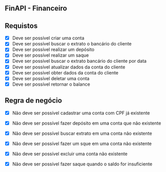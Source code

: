 ## FinAPI - Financeiro

## Requistos 

-[x] Deve ser possível criar uma conta
-[x] Deve ser possível buscar o extrato o bancário do cliente
-[x] Deve ser possível  realizar um depósito
-[x] Deve ser possível realizar um saque
-[x] Deve ser possível buscar o extrato bancário do cliente por data
-[x] Deve ser possível atualizar dados da conta do cliente 
-[x] Deve ser possível obter dados da conta do cliente
-[x] Deve ser possível deletar uma conta
-[x] Deve ser possível retornar o balance
## Regra de negócio
-[x] Não deve ser possível cadastrar uma conta com CPF já existente 
-[x] Não deve ser possível fazer depósito em uma conta que não existente
-[x] Não deve ser possível buscar extrato em uma conta não existente
-[x] Não deve ser possível  fazer um sque em uma conta não existente
-[x] Não deve ser possível excluir uma conta não existente
-[x] Não deve ser possível fazer saque quando o saldo for insuficiente

